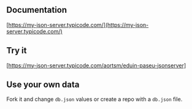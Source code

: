 ## Documentation

[https://my-json-server.typicode.com/](https://my-json-server.typicode.com/)

## Try it

[https://my-json-server.typicode.com/aortsm/eduin-paseu-jsonserver]

## Use your own data

Fork it and change `db.json` values or create a repo with a `db.json` file.
